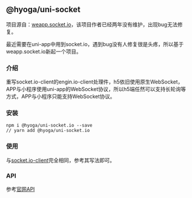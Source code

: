 ## @hyoga/uni-socket

项目源自：[weapp.socket.io](https://github.com/10cella/weapp.socket.io)，该项目作者已经两年没有维护，出现bug无法修复。

最近需要在uni-app中用到socket.io，遇到bug没有人修复很是头疼，所以基于weapp.socket.io新起一个项目。

### 介绍

重写socket.io-client的engin.io-client处理件，h5依旧使用原生WebSocket，APP与小程序使用uni-app的WebSocket协议，所以h5端任然可以支持长轮询等方式，APP与小程序只能支持WebSocket协议。

### 安装

```
npm i @hyoga/uni-socket.io --save
// yarn add @hyoga/uni-socket.io
```

### 使用

与[socket.io-client](https://github.com/socketio/socket.io-client)完全相同，参考其写法即可。

### API

参考[官网API](https://socket.io/docs/client-api/)